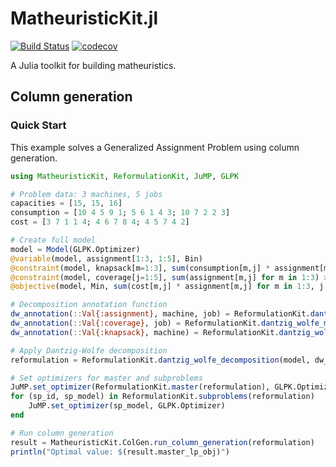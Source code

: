# MatheuristicKit.jl

[![Build Status](https://github.com/nablarise/MatheuristicKit.jl/actions/workflows/test.yml/badge.svg?branch=main)](https://github.com/nablarise/MatheuristicKit.jl/actions/workflows/test.yml) [![codecov](https://codecov.io/gh/nablarise/MatheuristicKit.jl/branch/main/graph/badge.svg)](https://codecov.io/gh/nablarise/NablaMatheuristicKit.jl)

A Julia toolkit for building 
matheuristics.


## Column generation
### Quick Start

This example solves a Generalized Assignment Problem using column generation.

```julia
using MatheuristicKit, ReformulationKit, JuMP, GLPK

# Problem data: 3 machines, 5 jobs
capacities = [15, 15, 16]
consumption = [10 4 5 9 1; 5 6 1 4 3; 10 7 2 2 3]
cost = [3 7 1 1 4; 4 6 7 8 4; 4 5 7 4 2]

# Create full model
model = Model(GLPK.Optimizer)
@variable(model, assignment[1:3, 1:5], Bin)
@constraint(model, knapsack[m=1:3], sum(consumption[m,j] * assignment[m,j] for j in 1:5) <= capacities[m])
@constraint(model, coverage[j=1:5], sum(assignment[m,j] for m in 1:3) >= 1)
@objective(model, Min, sum(cost[m,j] * assignment[m,j] for m in 1:3, j in 1:5))

# Decomposition annotation function
dw_annotation(::Val{:assignment}, machine, job) = ReformulationKit.dantzig_wolfe_subproblem(machine)
dw_annotation(::Val{:coverage}, job) = ReformulationKit.dantzig_wolfe_master()
dw_annotation(::Val{:knapsack}, machine) = ReformulationKit.dantzig_wolfe_subproblem(machine)

# Apply Dantzig-Wolfe decomposition
reformulation = ReformulationKit.dantzig_wolfe_decomposition(model, dw_annotation)

# Set optimizers for master and subproblems
JuMP.set_optimizer(ReformulationKit.master(reformulation), GLPK.Optimizer)
for (sp_id, sp_model) in ReformulationKit.subproblems(reformulation)
    JuMP.set_optimizer(sp_model, GLPK.Optimizer)
end

# Run column generation
result = MatheuristicKit.ColGen.run_column_generation(reformulation)
println("Optimal value: $(result.master_lp_obj)")
```
